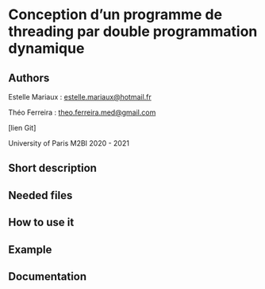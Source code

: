 # Conception d’un programme de threading par double programmation dynamique

## Authors
Estelle Mariaux : estelle.mariaux@hotmail.fr

Théo Ferreira : theo.ferreira.med@gmail.com

[lien Git]

University of Paris M2BI 2020 - 2021

## Short description

## Needed files

## How to use it

## Example

## Documentation

